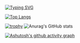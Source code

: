 

[![Typing SVG](https://readme-typing-svg.demolab.com?font=Cascadia+Code&size=50&pause=1000&color=35B7F1&center=%E7%9C%9F&vCenter=%E5%81%87&repeat=%E5%81%87&width=525&height=100&lines=Cat+Bayi+in+GitHub)](https://git.io/typing-svg)

[![Top Langs](https://github-readme-stats.vercel.app/api/top-langs/?username=anuraghazra)](https://github.com/anuraghazra/github-readme-stats)

[![trophy](https://github-profile-trophy.vercel.app/?username=Bayi-Cat&theme=onedark)](https://github.com/ryo-ma/github-profile-trophy)
![Anurag's GitHub stats](https://github-readme-stats.vercel.app/api?username=Bayi-Cat&show_icons=true&theme=radical)

[![Ashutosh's github activity graph](https://github-readme-activity-graph.cyclic.app/graph?username=Bayi-Cat&theme=github)](https://github.com/ashutosh00710/github-readme-activity-graph)
